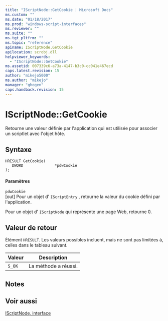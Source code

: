 ```yaml
---
title: "IScriptNode::GetCookie | Microsoft Docs"
ms.custom: ""
ms.date: "01/18/2017"
ms.prod: "windows-script-interfaces"
ms.reviewer: ""
ms.suite: ""
ms.tgt_pltfrm: ""
ms.topic: "reference"
apiname: IScriptNode.GetCookie
apilocation: scrobj.dll
helpviewer_keywords: 
  - "IScriptNode::GetCookie"
ms.assetid: 007339c6-a73a-4147-b3c0-cc041e467ecd
caps.latest.revision: 15
author: "mikejo5000"
ms.author: "mikejo"
manager: "ghogen"
caps.handback.revision: 15
---
```

# IScriptNode::GetCookie
Retourne une valeur définie par l'application qui est utilisée pour associer un scriptlet avec l'objet hôte.  
  
## Syntaxe  
  
```  
HRESULT GetCookie(  
   DWORD              *pdwCookie  
);  
```  
  
#### Paramètres  
 `pdwCookie`  
 \[out\]  Pour un objet d' `IScriptEntry` , retourne la valeur du cookie défini par l'application.  
  
 Pour un objet d' `IScriptNode` qui représente une page Web, retourne 0.  
  
## Valeur de retour  
 Élément `HRESULT`.  Les valeurs possibles incluent, mais ne sont pas limitées à, celles dans le tableau suivant.  
  
|Valeur|Description|  
|------------|-----------------|  
|`S_OK`|La méthode a réussi.|  
  
## Notes  
  
## Voir aussi  
 [IScriptNode, interface](../../winscript/reference/iscriptnode-interface.md)